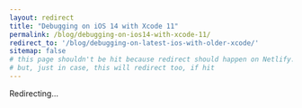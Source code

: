 ```yaml
---
layout: redirect
title: "Debugging on iOS 14 with Xcode 11"
permalink: /blog/debugging-on-ios14-with-xcode-11/
redirect_to: '/blog/debugging-on-latest-ios-with-older-xcode/'
sitemap: false
# this page shouldn't be hit because redirect should happen on Netlify. 
# but, just in case, this will redirect too, if hit
---
```


Redirecting...
